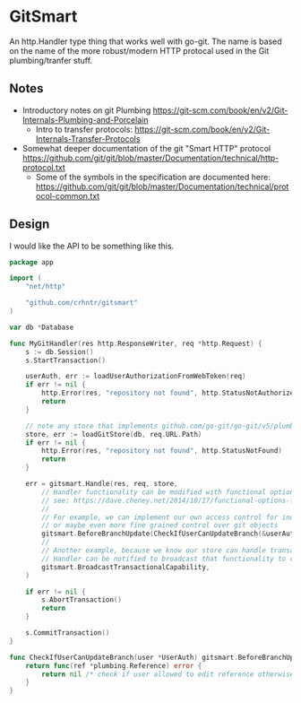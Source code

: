 # GitSmart

An http.Handler type thing that works well with go-git.
The name is based on the name of the more robust/modern HTTP protocal used in the Git plumbing/tranfer stuff.

## Notes

- Introductory notes on git Plumbing https://git-scm.com/book/en/v2/Git-Internals-Plumbing-and-Porcelain
  - Intro to transfer protocols: https://git-scm.com/book/en/v2/Git-Internals-Transfer-Protocols
- Somewhat deeper documentation of the git "Smart HTTP" protocol https://github.com/git/git/blob/master/Documentation/technical/http-protocol.txt
  - Some of the symbols in the specification are documented here: https://github.com/git/git/blob/master/Documentation/technical/protocol-common.txt

## Design 

I would like the API to be something like this.

```go
package app

import (
	"net/http"

	"github.com/crhntr/gitsmart"
)

var db *Database

func MyGitHandler(res http.ResponseWriter, req *http.Request) {
	s := db.Session()
	s.StartTransaction()

	userAuth, err := loadUserAuthorizationFromWebToken(req)
	if err != nil {
		http.Error(res, "repository not found", http.StatusNotAuthorized)
		return
	}

	// note any store that implements github.com/go-git/go-git/v5/plumbing/storer would be permitted.
	store, err := loadGitStore(db, req.URL.Path)
	if err != nil {
		http.Error(res, "repository not found", http.StatusNotFound)
		return
	}

	err = gitsmart.Handle(res, req, store,
		// Handler functionality can be modified with functional options
		// see: https://dave.cheney.net/2014/10/17/functional-options-for-friendly-apis
		//
		// For example, we can implement our own access control for individual branches...
		// or maybe even more fine grained control over git objects
		gitsmart.BeforeBranchUpdate(CheckIfUserCanUpdateBranch(&userAuth)),
		//
		// Another example, because we know our store can handle transactional updates, the
		// Handler can be notified to broadcast that functionality to clients.
		gitsmart.BroadcastTransactionalCapability,
	)

	if err != nil {
		s.AbortTransaction()
		return
	}

	s.CommitTransaction()
}

func CheckIfUserCanUpdateBranch(user *UserAuth) gitsmart.BeforeBranchUpdateFunc {
	return func(ref *plumbing.Reference) error {
		return nil /* check if user allowed to edit reference otherwise return an error */
	}
}
```
